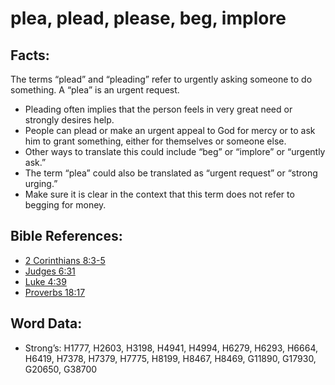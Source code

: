 # plea, plead, please, beg, implore

## Facts:

The terms “plead” and “pleading” refer to urgently asking someone to do something. A “plea” is an urgent request.

* Pleading often implies that the person feels in very great need or strongly desires help.
* People can plead or make an urgent appeal to God for mercy or to ask him to grant something, either for themselves or someone else.
* Other ways to translate this could include “beg” or “implore” or “urgently ask.”
* The term “plea” could also be translated as “urgent request” or “strong urging.”
* Make sure it is clear in the context that this term does not refer to begging for money.

## Bible References:

* [2 Corinthians 8:3-5](rc://en/tn/help/2co/08/03)
* [Judges 6:31](rc://en/tn/help/jdg/06/31)
* [Luke 4:39](rc://en/tn/help/luk/04/39)
* [Proverbs 18:17](rc://en/tn/help/pro/18/17)

## Word Data:

* Strong’s: H1777, H2603, H3198, H4941, H4994, H6279, H6293, H6664, H6419, H7378, H7379, H7775, H8199, H8467, H8469, G11890, G17930, G20650, G38700
